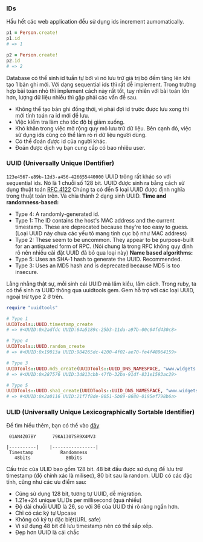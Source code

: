 ### IDs
Hầu hết các web application đều sử dụng ids increment aumomatically.
```ruby
p1 = Person.create!
p1.id
# => 1

p2 = Person.create!
p2.id
# => 2
```
Database có thể sinh id tuần tự bởi vì nó lưu trữ giá trị bộ đếm tăng lên khi tạo 1 bản ghi mới.
Với dạng sequential ids thì rất dễ implement. Trong trường hợp bài toán nhỏ thì implement cách này rất tốt, tuy nhiên với bài toán lớn hơn, lượng dữ liệu nhiều thì gặp phải các vấn đề sau.
- Không thể tạo bản ghi đồng thời, vì phải đợi id trước được lưu xong thì mới tính toán ra id mới để lưu.
- Việc kiểm tra làm cho tốc độ bị giảm xuống.
- Khó khăn trong việc mở rộng quy mô lưu trữ dữ liệu.
Bên cạnh đó, việc sử dụng ids cũng có thể làm rò rỉ dữ liệu người dùng.
- Có thể đoán được id của người khác.
- Đoán được dịch vụ bạn cung cấp có bao nhiêu user.

### UUID (Universally Unique IDentifier)
`123e4567-e89b-12d3-a456-426655440000`
UUID trông rất khác so với sequential ids. Nó là 1 chuỗi số 128 bit.
UUID được sinh ra bằng cách sử dụng thuật toán [RFC 4122](https://www.ietf.org/rfc/rfc4122.txt)
Chúng ta có đến 5 loại UUID được định nghĩa trong thuật toán trên. Và chia thành 2 dạng sinh UUID.
**Time and randomness-based:**
- Type 4: A randomly-generated id.
- Type 1: The ID contains the host's MAC address and the current timestamp. These are deprecated because they're too easy to guess. (Loại UUID này chưa các yếu tô mang tính cục bộ như MAC address)
- Type 2: These seem to be uncommon. They appear to be purpose-built for an antiquated form of RPC. (Nói chung là trong RFC không quy định rõ nên nhiều cài đặt UUID đã bỏ qua loại này)
**Name based algorithms:**
- Type 5: Uses an SHA-1 hash to generate the UUID. Recommended.
- Type 3: Uses an MD5 hash and is deprecated because MD5 is too insecure.

Lằng nhằng thật sự, mỗi sinh cái UUID mà lắm kiểu, lắm cách.
Trong ruby, ta có thể sinh ra UUID thông qua uuidtools gem. Gem hỗ trợ với các loại UUID, ngoại trừ type 2 ở trên.
```ruby
require "uuidtools"

# Type 1
UUIDTools::UUID.timestamp_create
# => #<UUID:0x2adfdc UUID:64a5189c-25b3-11da-a97b-00c04fd430c8>

# Type 4
UUIDTools::UUID.random_create
# => #<UUID:0x19013a UUID:984265dc-4200-4f02-ae70-fe4f48964159>

# Type 3
UUIDTools::UUID.md5_create(UUIDTools::UUID_DNS_NAMESPACE, "www.widgets.com")
# => #<UUID:0x287576 UUID:3d813cbb-47fb-32ba-91df-831e1593ac29>

# Type 5
UUIDTools::UUID.sha1_create(UUIDTools::UUID_DNS_NAMESPACE, "www.widgets.com")
# => #<UUID:0x2a0116 UUID:21f7f8de-8051-5b89-8680-0195ef798b6a>
```

### ULID (Universally Unique Lexicographically Sortable Identifier)
Để tìm hiểu thêm, bạn có thể vào [đây](https://github.com/ulid/spec)

```
 01AN4Z07BY      79KA1307SR9X4MV3

|----------|    |----------------|
 Timestamp          Randomness
   48bits             80bits
```
   
Cấu trúc của ULID bao gồm 128 bit. 48 bit đầu được sử dụng để lưu trữ timestamp (độ chính xác là milisec), 80 bit sau là random. ULID có các đặc tính, cũng như các ưu điểm sau:
- Cũng sử dụng 128 bit, tương tự UUID, dễ migration.
- 1.21e+24 unique ULIDs per millisecond (quá nhiều)
- Độ dài chuỗi UUID là 26, so với 36 của UUID thì rõ ràng ngắn hơn.
- Chỉ có các ký tự Upcase
- Không có ký tự đặc biệt(URL safe)
- Vì sử dụng 48 bit để lưu timestamp nên có thể sắp xếp.
- Đẹp hơn UUID là cái chắc

